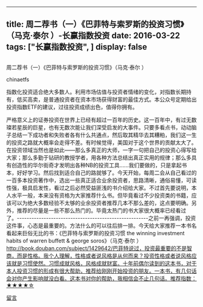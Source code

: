 
---
title:  周二荐书（一）《巴菲特与索罗斯的投资习惯》（马克·泰尔 ）-长赢指数投资
date: 2016-03-22
tags: ["长赢指数投资", ]
display: false
---


## 



周二荐书（一）《巴菲特与索罗斯的投资习惯》（马克·泰尔 ）




chinaetfs




指数化投资适合绝大多数人。利用市场估值与投资者情绪的变化，对指数长期持有，低买高卖，是普通投资者在资本市场获得财富的最佳方式。本公众号定期给出投资指数ETF的建议，过往投资成绩出色，值得你拥有。


严格意义上的证券投资在世界上已经有超过一百年的历史。这一百年中，有过无数璨若星辰的巨星，也有无数次能让我们深受启发的大事件。只要多看点书，动动脑子总结一下成功者和失败者各有什么共通点，然后取其精华去其糟粕，我们这一生的投资之路就大概率会走得不差。有时候觉得，美国对于这个世界的贡献太大了。在投资领域当然也是如此——那么多真正的大师，一字一句把自己的投资心得写给大家；那么多勤于钻研的教授学者，用各种方法总结出真正实用的规律；那么多具有创造性的华尔街奇才发明出各种NB的投资工具……我们要做的，只是拿起书本，好好学习。然后找到适合自己的路就够了。今天开始，每周二会从自己看过的一百多本投资著作中，选出一些真正适合业余投资者，思路清晰，通俗易懂，可读性强，极具启发性，看过之后必然受益匪浅的书介绍给大家。不过首先要说明，本人水平一般，本来没有资格为大家推荐什么书。但毕竟看过不少投资类的书籍，应该可以为绝大多数经验不太够的业余投资者推荐几本不那么差的，这点要明确。另外，推荐的尽量是一些不那么热门的。毕竟太热门的书大家很大概率已经看过了。------------------------------------------------------之前一再强调，投资这件事，心态是最重要的。方法什么的可以往后排一排。今天给大家推荐一本书名看起来巨俗无比的书：《巴菲特与索罗斯的投资习惯 the winning investment habits of warren buffett &amp; george soros》（马克·泰尔&nbsp;）http://book.douban.com/subject/1429642/巴菲特说过，投资最重要的不是智商，而是性格。我个人理解，性格或者说风格是从何而来？投资性格或者说风格应该就是习惯使然。习惯成就风格，风格成就财富。十年前偶尔读到的这本书，对于本人投资习惯的形成有很大帮助，推荐给刚刚开始投资的朋友。一本书，有几句话会对你产生影响就没白看。这本书对你的帮助，我相信会不止几句话。推荐指数：★★★★☆









[留言](javascript:;)


